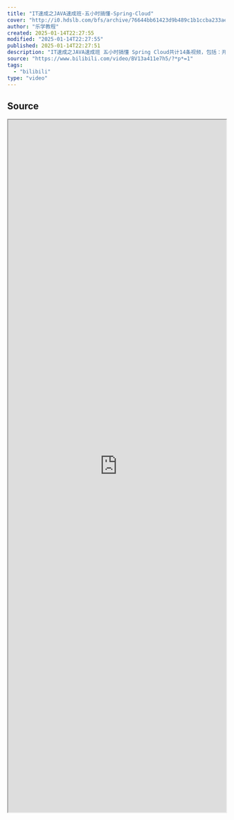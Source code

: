 ```yaml
---
title: "IT速成之JAVA速成班-五小时搞懂-Spring-Cloud"
cover: "http://i0.hdslb.com/bfs/archive/76644bb61423d9b489c1b1ccba233ae5e0a67618.jpg@189w_107h.webp"
author: "乐学教程"
created: 2025-01-14T22:27:55
modified: "2025-01-14T22:27:55"
published: 2025-01-14T22:27:51
description: "IT速成之JAVA速成班 五小时搞懂 Spring Cloud共计14条视频，包括：开篇词：服务治理为何选择Spring Cloud (2)、第01讲：夯实基础-Spring Boot、第02讲：服务治理-Eureka (2)等，UP主更多精彩视频，请关注UP账号。"
source: "https://www.bilibili.com/video/BV13a411e7h5/?*p*=1"
tags:
  - "bilibili"
type: "video"
---
```

## Source

<iframe src='https://player.bilibili.com/player.html?isOutside=true&bvid=BV13a411e7h5&p=1&autoplay=false' style='height:40vh;width:100%' class='iframe-radius' allow='fullscreen'/><center>via: <a href='https://www.bilibili.com/video/BV13a411e7h5?*p*=1' target='_blank' class='external-link'>https://www.bilibili.com/video/BV13a411e7h5?*p*=1</a></center>


## Notes

alias:: IT速成之JAVA速成班 五小时搞懂 Spring Cloud
tags:: #spring-cloud
created: 2023-02-22
created-link: "[[20230222]]"

## [开篇词：服务治理为何选择Spring Cloud (2)](https://www.bilibili.com/video/BV13a411e7h5?*p*=1)
## [第01讲：夯实基础-Spring Boot_哔哩哔哩_bilibili](https://www.bilibili.com/video/BV13a411e7h5/?p=2)
- Spring Boot Highlight
- 自动装配
- Starter包简化Maven配置
- 内嵌容器
- 应用监控
- 创建方式
- 先创建一个 Maven 项目，然后手动往这个 Maven 项目中添加 Spring Boot 需要的依赖；
- 通过官方脚手架页面创建Spring Boot项目
- 读取配置文件的 3 种方式 
- `Environment env;`
- `env.getProperty("spring.profiles.active")`
- `@Value("${server.port}")`
- `@ConfigurationProperties(prefix="spring")`（集中管理，集中注入一个类）
- 自定义 Starter 的 
- 创建Starter项目
- 定义Starter需要的配置（Properties）
- 编写自动配置类
- **编写spring.factories文件加载自动配置类**
- 指定自动配置时需要扫描的类；
- 或者用 `@interface` 和 `@Import` 达到相同效果；
- 或者用 `ConditionalOnProperty(prefix="spring.user", value="enable", havingValue="true")` 来定义什么时候进行自动装配；
- 编写配置提示文件spring-configuration-metadata.json（不是必须的）
- 使用项目中引入依赖，增加配置即可使用
- Spring Boot 监控
- 自己编写接口
- `Spring-boot-starter-actuator` 主动监控
- `localhost:8082/actuator/health`
```java
@Component
public class CustomHealthIndicator extends AbstractHealthIndicator {
  @Override
  protected void doHealthCheck(Health.Builder builder) throws Exception {
    builder.up().withDetail("fcustomInfo", "自定义信息");
}
```
- 服务的 4 种状态
- `UP`
- `DOWN`
- `UNKNOWN`
- `OUT_OF_SERVICE`
- ---
- So spring boot considers DOWN more "severe" than OUT_OF_SERVICE. By default both map to HTTP 503 Service Unavailable for the /health endpoint. So really out of the box if you use either you will see the same behavior. None of the spring provided health indicators use OUT_OF_SERVICE. They just use DOWN.
  via: [OUT_OF_SERVICE VS DOWN health status (Spring Boot) - Stack Overflow](https://stackoverflow.com/questions/29924786/out-of-service-vs-down-health-status-spring-boot)
- 自定义端点
```java
  @Component
  @Endpoint(id ="springcloud")
  public class SpringCloudEndPoint{
    @ReadOperation
    public Map<String, Object> showData() {
      Map<String, Object> data = new HashMap<String,Object>();
      data.put("title", "springcloud");
      return data;
  }
```
- Spring Boot Admin
- 一个开源的Web项目，用于管理和监控Spring Boot应用程序的运行状态
- 作用
- 显示应用程序的监控状态
- 应用程序上下线监控
- 查看JVM，线程信息
- 可视化的查看日志以及下载日志文件
- 动态切换日志级别
- HTTP请求信息跟踪
- POM 依赖以及 `application.properties` 配置文件；
- 功能点
- 替换内置Tomcat容器
- 启动监听
- Filter注册
## [第02讲：服务治理-Eureka (2)](https://www.bilibili.com/video/BV13a411e7h5?*p*=3)
- 注册中心
description:: 服务在启动的时候将自身的信息注册到注册中心，方便进行统一管理；
- 服务注册
description:: 客户端向注册中心提交信息；
- 服务发现
description:: 从注册中心获取对应服务的信息；服务发现是客户端向注册中心获取信息
- 其他动作
- 注册中心（集中存储管理服务信息）
- 服务提供者（API需要给其他方调用）
- 服务消费者（需要调用其他方的API）
- **注册**（告诉注册中心自身的信息）
- **拉取**（拉取对应服务的信息，发起调用）
- **心跳**（健康汇报，一定时间内无心跳注册中心会**剔除**服务信息）
- 解决了什么问题？
- 硬编码问题
- 接口地址： http://192.168.10.11:8081/blog/user/1
- 解决
- Nginx + Domain 可以解决故障问题
  - 需要手动维护可用节点列表
- IP地址变了怎么办？节点增加减少了怎么办？
- 域名方式： http://cxytiandi.com/blog/user/1
- 服务数量成百上千，维护上千个域名？
- 注册中心获取服务信息，发起调用
- Eureka
- Netflix Eureka
decs:: 基于REST服务，提供服务发现功能
- Spring Cloud Eureka
description:: 是 Spring Cloud Netflix 微服务套件 的一部分，基于 Netflix Eureka 做 了二次封装，主要负责完成微服务架构中的服务治理功能；是一个基于 REST 的服务，并且提供了基于Java的客户端组件，能够非常方便的将服务注册到 Spring Cloud Eureka中进行统一管理；
- ![chrome_308.png](../assets/chrome_308_1677053666121_0.png)
- Eureka自我保护机制
description:: 自我保护机制是为了避免因网络分区故障导致服务不可用的问题
- ![chrome_309.png](../assets/chrome_309_1677054740861_0.png)
![chrome_310.png](../assets/chrome_310_1677054813358_0.png)
- 服务注册与服务发现相关动作
服务注册与服务发现解决的问题
服务治理-Eureka
## [第03讲：客户端负载均衡-Ribbon (2)](https://www.bilibili.com/video/BV13a411e7h5?*p*=4)
- 负载均衡
- 随着用户量的增加，应用访问量也会随之增加，单台服务器已经不能满足高并发的业务需求
- **多台服务器组成集群**来应对高并发带来的业务的压力；
- **负均衡器**来对流量进行合理分配
- 目前主流的负载方案
- 一种是集中式负载均衡，在消费者和服务提供方中间使用独立的代理方式进行负载，有硬件的，比如F5，也有软件的，如Nginx
- 另一种则是客户端自己做负载均衡，根据自己的请求情况做负载，Ribbon就是属于客户端自己做负载的框架
- 集中式负载均衡
- ![chrome_355.png](../assets/chrome_355_1679371658522_0.png)
- 客户端负载均衡
- ![chrome_356.png](../assets/chrome_356_1679371788888_0.png)
- Ribbon
- Ribbon
description:: by Netflix；有助于控制HTTP和TCP的客户端的行为
为Ribbon配置服务提供者地址后，Ribbon就可基于某种负载均衡算法，自动地帮助服务消费者去请求
Ribbon默认为我们提供了很多负载均衡算法，例如轮询、随机等
- 负载均衡策略
- 饥饿加载模式
## [第04讲：服务容错保护-Hytrix (2)](https://www.bilibili.com/video/BV13a411e7h5?*p*=5)
## [第05讲：声明式服务调用-Feign (2)](https://www.bilibili.com/video/BV13a411e7h5?*p*=6)
## [第06讲：API网关服务-Zuul (2)](https://www.bilibili.com/video/BV13a411e7h5?*p*=7)
## [第07讲：分布式配置中心-Apollo (2)](https://www.bilibili.com/video/BV13a411e7h5?*p*=8)
## [第08讲：分布式链路跟踪 (2)](https://www.bilibili.com/video/BV13a411e7h5?*p*=9)
## [第09讲：微服务安全认证 (2)](https://www.bilibili.com/video/BV13a411e7h5?*p*=10)
## [第10讲：灰度发布实战 (2)](https://www.bilibili.com/video/BV13a411e7h5?*p*=11)
## [第11讲：Spring Cloud常见问题及解决方案 (2)](https://www.bilibili.com/video/BV13a411e7h5?*p*=12)
## [第12讲：Spring Cloud综合案例 (2)](https://www.bilibili.com/video/BV13a411e7h5?*p*=13)
## [彩蛋：第二代微服务架构Spring Cloud Alibaba (2)](https://www.bilibili.com/video/BV13a411e7h5?*p*=14)
-